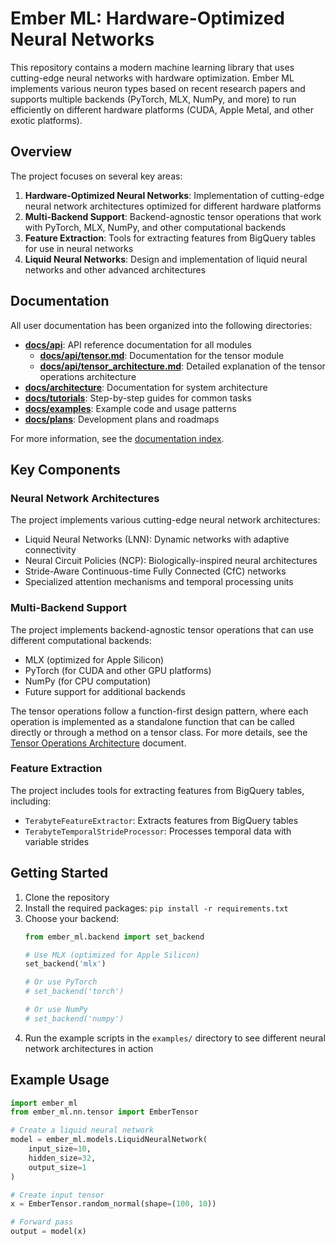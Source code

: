# Ember ML: Hardware-Optimized Neural Networks

This repository contains a modern machine learning library that uses cutting-edge neural networks with hardware optimization. Ember ML implements various neuron types based on recent research papers and supports multiple backends (PyTorch, MLX, NumPy, and more) to run efficiently on different hardware platforms (CUDA, Apple Metal, and other exotic platforms).

## Overview

The project focuses on several key areas:

1. **Hardware-Optimized Neural Networks**: Implementation of cutting-edge neural network architectures optimized for different hardware platforms
2. **Multi-Backend Support**: Backend-agnostic tensor operations that work with PyTorch, MLX, NumPy, and other computational backends
3. **Feature Extraction**: Tools for extracting features from BigQuery tables for use in neural networks
4. **Liquid Neural Networks**: Design and implementation of liquid neural networks and other advanced architectures

## Documentation

All user documentation has been organized into the following directories:

- **[docs/api](docs/api/)**: API reference documentation for all modules
  - **[docs/api/tensor.md](docs/api/tensor.md)**: Documentation for the tensor module
  - **[docs/api/tensor_architecture.md](docs/api/tensor_architecture.md)**: Detailed explanation of the tensor operations architecture
- **[docs/architecture](docs/architecture/)**: Documentation for system architecture
- **[docs/tutorials](docs/tutorials/)**: Step-by-step guides for common tasks
- **[docs/examples](docs/examples/)**: Example code and usage patterns
- **[docs/plans](docs/plans/)**: Development plans and roadmaps

For more information, see the [documentation index](docs/index.md).

## Key Components

### Neural Network Architectures

The project implements various cutting-edge neural network architectures:

- Liquid Neural Networks (LNN): Dynamic networks with adaptive connectivity
- Neural Circuit Policies (NCP): Biologically-inspired neural architectures
- Stride-Aware Continuous-time Fully Connected (CfC) networks
- Specialized attention mechanisms and temporal processing units

### Multi-Backend Support

The project implements backend-agnostic tensor operations that can use different computational backends:

- MLX (optimized for Apple Silicon)
- PyTorch (for CUDA and other GPU platforms)
- NumPy (for CPU computation)
- Future support for additional backends

The tensor operations follow a function-first design pattern, where each operation is implemented as a standalone function that can be called directly or through a method on a tensor class. For more details, see the [Tensor Operations Architecture](docs/api/tensor_architecture.md) document.

### Feature Extraction

The project includes tools for extracting features from BigQuery tables, including:

- `TerabyteFeatureExtractor`: Extracts features from BigQuery tables
- `TerabyteTemporalStrideProcessor`: Processes temporal data with variable strides

## Getting Started

1. Clone the repository
2. Install the required packages: `pip install -r requirements.txt`
3. Choose your backend:
   ```python
   from ember_ml.backend import set_backend
   
   # Use MLX (optimized for Apple Silicon)
   set_backend('mlx')
   
   # Or use PyTorch
   # set_backend('torch')
   
   # Or use NumPy
   # set_backend('numpy')
   ```
4. Run the example scripts in the `examples/` directory to see different neural network architectures in action

## Example Usage

```python
import ember_ml
from ember_ml.nn.tensor import EmberTensor

# Create a liquid neural network
model = ember_ml.models.LiquidNeuralNetwork(
    input_size=10,
    hidden_size=32,
    output_size=1
)

# Create input tensor
x = EmberTensor.random_normal(shape=(100, 10))

# Forward pass
output = model(x)
